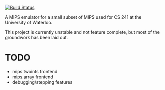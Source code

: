 [![Build
Status](https://travis-ci.org/Gibstick/mips241.svg?branch=master)](https://travis-ci.org/Gibstick/mips241)

A MIPS emulator for a small subset of MIPS used for CS 241 at the University
of Waterloo.

This project is currently unstable and not feature complete, but most of
the groundwork has been laid out.

# TODO

- mips.twoints frontend
- mips.array frontend
- debugging/stepping features
